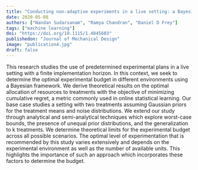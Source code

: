 ```yaml
---
title: "Conducting non-adaptive experiments in a live setting: a Bayesian approach to determining optimal sample size"
date: 2020-05-08
authors: ["Nandan Sudarsanam", "Ramya Chandran", "Daniel D Frey"]
tags: ["machine learning"]
doi: "https://doi.org/10.1115/1.4045603"
publishedon: "Journal of Mechanical Design"
image: "publication4.jpg"
draft: false
---
```

This research studies the use of predetermined experimental plans in a live setting with a finite implementation horizon. In this context, we seek to determine the optimal experimental budget in different environments using a Bayesian framework. We derive theoretical results on the optimal allocation of resources to treatments with the objective of minimizing cumulative regret, a metric commonly used in online statistical learning. Our base case studies a setting with two treatments assuming Gaussian priors for the treatment means and noise distributions. We extend our study through analytical and semi-analytical techniques which explore worst-case bounds, the presence of unequal prior distributions, and the generalization to k treatments. We determine theoretical limits for the experimental budget across all possible scenarios. The optimal level of experimentation that is recommended by this study varies extensively and depends on the experimental environment as well as the number of available units. This highlights the importance of such an approach which incorporates these factors to determine the budget.